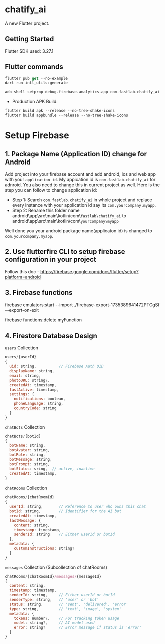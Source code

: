 # chatify_ai

A new Flutter project.

## Getting Started

Flutter SDK used: 3.27.1

## Flutter commands

```dart
flutter pub get --no-example
dart run intl_utils:generate
```

```dart
adb shell setprop debug.firebase.analytics.app com.fastlab.chatify_ai
```

- Production APK Build:

```dart
flutter build apk --release --no-tree-shake-icons
flutter build appbundle --release --no-tree-shake-icons
```

# Setup Firebase

## 1. Package Name (Application ID) change for Android

Add project into your firebase account and add android, ios and web app with your `application id`. My appication id is `com.fastlab.chatify_ai` for adnroid. You also need to change this in current project as well. Here is the step you can follow to change application id:

- Step 1: Search `com.fastlab.chatify_ai` in whole project and replace every instance with your application id say its `com.yourcompany.myapp`.
- Step 2: Rename this folder name android\app\src\main\kotlin\com\\`fastlab\chatify_ai` to android\app\src\main\kotlin\com\\`yourcompany\myapp`

Well done you your android package name(applicaton id) is changed to `com.yourcompany.myapp`.

## 2. Use flutterfire CLI to setup firebase configuration in your project

Follow this doc - https://firebase.google.com/docs/flutter/setup?platform=android

## 3. Firebase functions

firebase emulators:start --import ./firebase-export-1735389641472PTCgSf --export-on-exit

firebase functions:delete myFunction

## 4. Firestore Database Design

`users` Collection

```js
users/{userId}
{
  uid: string,          // Firebase Auth UID
  displayName: string,
  email: string,
  photoURL: string?,
  createdAt: timestamp,
  lastActive: timestamp,
  settings: {
    notifications: boolean,
    phoneLanguage: string,
    countryCode: string
  }
}
```

`chatBots` Collection

```js
chatBots/[botId]
{
  botName: string,
  botAvatar: string,
  botRole: string,
  botMessage: string,
  botPrompt: string,
  botStatus: sring,  // active, inactive
  createdAt: timestamp,
}
```

`chatRooms` Collection

```js
chatRooms/{chatRoomId}
{
  userId: string,       // Reference to user who owns this chat
  botId: string,        // Identifier for the AI bot
  createdAt: timestamp,
  lastMessage: {
    content: string,
    timestamp: timestamp,
    senderId: string    // Either userId or botId
  },
  metadata: {
    customInstructions: string?
  }
}
```

`messages` Collection (Subcollection of chatRooms)

```js
chatRooms/{chatRoomId}/messages/{messageId}
{
  content: string,
  timestamp: timestamp,
  senderId: string,     // Either userId or botId
  senderType: string,   // 'user' or 'bot'
  status: string,       // 'sent', 'delivered', 'error'
  type: string,         // 'text', 'image', 'system'
  metadata: {
    tokens: number?,    // For tracking token usage
    model: string?,     // AI model used
    error: string?      // Error message if status is 'error'
  }
}
```
